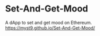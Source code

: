 # Set-And-Get-Mood
A dApp to set and get mood on Ethereum.\
https://myst9.github.io/Set-And-Get-Mood/
